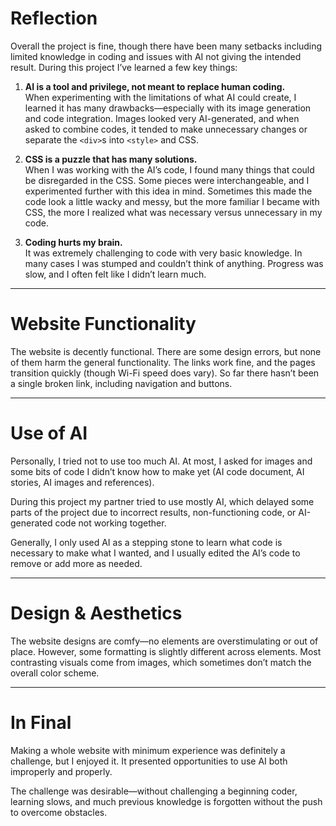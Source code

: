 # Reflection

Overall the project is fine, though there have been many setbacks including limited knowledge in coding and issues with AI not giving the intended result. During this project I’ve learned a few key things:

1. **AI is a tool and privilege, not meant to replace human coding.**  
   When experimenting with the limitations of what AI could create, I learned it has many drawbacks—especially with its image generation and code integration. Images looked very AI-generated, and when asked to combine codes, it tended to make unnecessary changes or separate the `<div>`s into `<style>` and CSS.

2. **CSS is a puzzle that has many solutions.**  
   When I was working with the AI’s code, I found many things that could be disregarded in the CSS. Some pieces were interchangeable, and I experimented further with this idea in mind. Sometimes this made the code look a little wacky and messy, but the more familiar I became with CSS, the more I realized what was necessary versus unnecessary in my code.

3. **Coding hurts my brain.**  
   It was extremely challenging to code with very basic knowledge. In many cases I was stumped and couldn’t think of anything. Progress was slow, and I often felt like I didn’t learn much.

---

# Website Functionality

The website is decently functional. There are some design errors, but none of them harm the general functionality. The links work fine, and the pages transition quickly (though Wi-Fi speed does vary). So far there hasn’t been a single broken link, including navigation and buttons.

---

# Use of AI

Personally, I tried not to use too much AI. At most, I asked for images and some bits of code I didn’t know how to make yet (AI code document, AI stories, AI images and references).  

During this project my partner tried to use mostly AI, which delayed some parts of the project due to incorrect results, non-functioning code, or AI-generated code not working together.  

Generally, I only used AI as a stepping stone to learn what code is necessary to make what I wanted, and I usually edited the AI’s code to remove or add more as needed.

---

# Design & Aesthetics

The website designs are comfy—no elements are overstimulating or out of place. However, some formatting is slightly different across elements. Most contrasting visuals come from images, which sometimes don’t match the overall color scheme.

---

# In Final

Making a whole website with minimum experience was definitely a challenge, but I enjoyed it. It presented opportunities to use AI both improperly and properly.  

The challenge was desirable—without challenging a beginning coder, learning slows, and much previous knowledge is forgotten without the push to overcome obstacles.